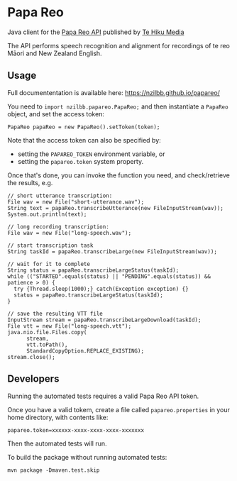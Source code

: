 # Papa Reo

Java client for the [Papa Reo API](https://papareo.io/docs) 
published by [Te Hiku Media](https://tehiku.nz/te-hiku-tech/)

The API performs speech recognition and alignment for recordings of te reo Māori and 
New Zealand English.

## Usage

Full documententation is available here: <https://nzilbb.github.io/papareo/>

You need to `import nzilbb.papareo.PapaReo;` and then instantiate a `PapaReo` object, and set the access token:
```
PapaReo papaReo = new PapaReo().setToken(token);
```

Note that the access token can also be specified by:

- setting the `PAPAREO_TOKEN` environment variable, or
- setting the `papareo.token` system property.

Once that's done, you can invoke the function you need, and check/retrieve the results, e.g.

```
// short utterance transcription:
File wav = new File("short-utterance.wav");
String text = papaReo.transcribeUtterance(new FileInputStream(wav));
System.out.println(text);

// long recording transcription:
File wav = new File("long-speech.wav");

// start transcription task
String taskId = papaReo.transcribeLarge(new FileInputStream(wav));

// wait for it to complete
String status = papaReo.transcribeLargeStatus(taskId);
while (("STARTED".equals(status) || "PENDING".equals(status)) && patience > 0) {
  try {Thread.sleep(1000);} catch(Exception exception) {}
  status = papaReo.transcribeLargeStatus(taskId);
}

// save the resulting VTT file
InputStream stream = papaReo.transcribeLargeDownload(taskId);
File vtt = new File("long-speech.vtt");
java.nio.file.Files.copy(
      stream, 
      vtt.toPath(), 
      StandardCopyOption.REPLACE_EXISTING);
stream.close();
```

## Developers

Running the automated tests requires a valid Papa Reo API token.

Once you have a valid tokem, create a file called `papareo.properties` in your home
directory, with contents like: 
```
papareo.token=xxxxxx-xxxx-xxxx-xxxx-xxxxxxx
```

Then the automated tests will run.

To build the package without running automated tests:

```
mvn package -Dmaven.test.skip
```
